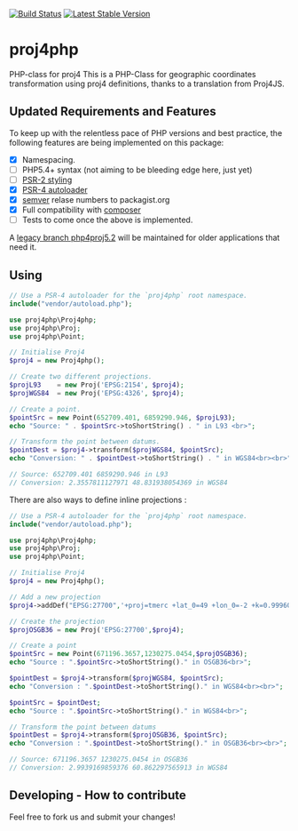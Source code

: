 [![Build Status](https://img.shields.io/travis/proj4php/proj4php/master.svg)](https://travis-ci.org/proj4php/proj4php)
[![Latest Stable Version](https://img.shields.io/packagist/dt/proj4php/proj4php.svg)](https://packagist.org/packages/proj4php/proj4php)

# proj4php
PHP-class for proj4
This is a PHP-Class for geographic coordinates transformation using proj4 definitions,
thanks to a translation from Proj4JS. 

## Updated Requirements and Features

To keep up with the relentless pace of PHP versions and best practice, the following
features are being implemented on this package:

* [x] Namespacing.
* [ ] PHP5.4+ syntax (not aiming to be bleeding edge here, just yet)
* [ ] [PSR-2 styling](http://www.php-fig.org/psr/psr-2/)
* [x] [PSR-4 autoloader](http://www.php-fig.org/psr/psr-4/)
* [x] [semver](http://semver.org/) relase numbers to packagist.org
* [x] Full compatibility with [composer](https://getcomposer.org/)
* [ ] Tests to come once the above is implemented.

A [legacy branch php4proj5.2](https://github.com/proj4php/proj4php/tree/proj4php5.2) will be
maintained for older applications that need it.

## Using

```php
// Use a PSR-4 autoloader for the `proj4php` root namespace.
include("vendor/autoload.php");

use proj4php\Proj4php;
use proj4php\Proj;
use proj4php\Point;

// Initialise Proj4
$proj4 = new Proj4php();

// Create two different projections.
$projL93    = new Proj('EPSG:2154', $proj4);
$projWGS84  = new Proj('EPSG:4326', $proj4);

// Create a point.
$pointSrc = new Point(652709.401, 6859290.946, $projL93);
echo "Source: " . $pointSrc->toShortString() . " in L93 <br>";

// Transform the point between datums.
$pointDest = $proj4->transform($projWGS84, $pointSrc);
echo "Conversion: " . $pointDest->toShortString() . " in WGS84<br><br>";

// Source: 652709.401 6859290.946 in L93
// Conversion: 2.3557811127971 48.831938054369 in WGS84
```

There are also ways to define inline projections :

```php
// Use a PSR-4 autoloader for the `proj4php` root namespace.
include("vendor/autoload.php");

use proj4php\Proj4php;
use proj4php\Proj;
use proj4php\Point;

// Initialise Proj4
$proj4 = new Proj4php();

// Add a new projection
$proj4->addDef("EPSG:27700",'+proj=tmerc +lat_0=49 +lon_0=-2 +k=0.9996012717 +x_0=400000 +y_0=-100000 +ellps=airy +datum=OSGB36 +units=m +no_defs');

// Create the projection
$projOSGB36 = new Proj('EPSG:27700',$proj4);

// Create a point
$pointSrc = new Point(671196.3657,1230275.0454,$projOSGB36);
echo "Source : ".$pointSrc->toShortString()." in OSGB36<br>";

$pointDest = $proj4->transform($projWGS84, $pointSrc);
echo "Conversion : ".$pointDest->toShortString()." in WGS84<br><br>";

$pointSrc = $pointDest;
echo "Source : ".$pointSrc->toShortString()." in WGS84<br>";

// Transform the point between datums
$pointDest = $proj4->transform($projOSGB36, $pointSrc);
echo "Conversion : ".$pointDest->toShortString()." in OSGB36<br><br>";

// Source: 671196.3657 1230275.0454 in OSGB36
// Conversion: 2.9939169859376 60.862297565913 in WGS84
```

## Developing - How to contribute

Feel free to fork us and submit your changes!
